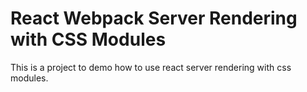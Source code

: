 # React Webpack Server Rendering with CSS Modules

This is a project to demo how to use react server rendering with css modules.

